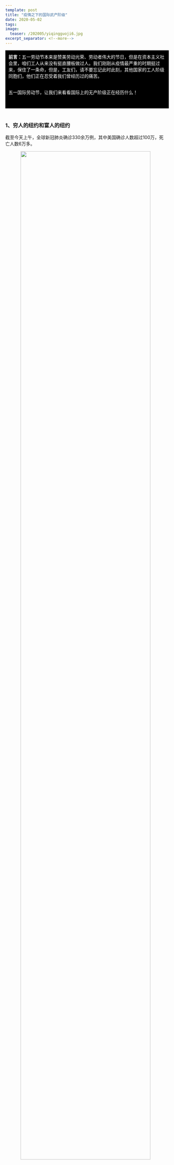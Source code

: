 ```yaml
---
template: post
title: "疫情之下的国际武产阶级"
date: 2020-05-02
tags: 
image:
  teaser: /202005/yiqingguoji6.jpg
excerpt_separator: <!--more-->
---
```


<div style="width:98%;padding:10px;background-color:black;color:white;margin:0;">
<strong>前言：</strong>五一劳动节本来是赞美劳动光荣、劳动者伟大的节日，但是在资本主义社会里，咱们工人从来没有挺直腰板做过人。我们刚刚从疫情最严重的时期挺过来，保住了一条命，但是，工友们，请不要忘记此时此刻，其他国家的工人阶级同胞们，他们正在忍受着我们曾经历过的痛苦。<br><br>

五一国际劳动节，让我们来看看国际上的无产阶级正在经历什么！<br><br>
</div><br>

<h3>1、穷人的纽约和富人的纽约</h3>

截至今天上午，全球新冠肺炎确诊330余万例，其中美国确诊人数超过100万，死亡人数6万多。

<div style="text-align:center;color:grey"><img src="/images/202005/yiqingguoji1.jpg" width="90%"><br>美国疫情地图</div><br>

在美国，疫情重灾区纽约市的79%一线工人——护士、地铁员工、清洁工、火车司机和收银员——是非洲裔或拉美裔，**这些工人的居住地和确诊病例分布地高度重合**。4月8日，纽约市长迫于压力公布的一份调查报告表明，非洲裔、拉丁裔美国人的死亡率是白人和亚裔纽约居民的2倍。

<div style="text-align:center;color:grey"><img src="/images/202005/yiqingguoji2.jpg" width="90%"><br>纽约的富人到郊区别墅避难，而工人不得不像往常一样上下班，拥挤的地铁上根本无法保持安全的“社交距离”</div><br>

<div style="text-align:center;color:grey"><img src="/images/202005/yiqingguoji3.jpg" width="90%"><br>美国亿万富翁大卫在自己价值5.9亿美金的私人游艇上“自我隔离”</div><br>

疫情中线上消费激增，**亚马逊老板贝索斯财富增加50亿美元**；可另一边，公司却消极应对疫情，隐瞒确诊员工的消息，还解雇了抗议公司防疫不力的罢工发起者。

<div style="text-align:center;color:grey"><img src="/images/202005/yiqingguoji4.jpg" width="90%"><br>亚马逊仓储工人罢工</div><br>

在法国，新冠病毒检测试剂不足的情况下，度假胜地的私人医院专门为亿万富豪们提供周到的防疫医疗服务；

在英国，由于经济受影响严重，刚刚失业的工人没有存款、付不起房租，只能睡在伦敦街头。

<div style="text-align:center;color:grey"><img src="/images/202005/yiqingguoji5.jpg" width="90%"><br>伦敦街头的流浪汉</div><br>

更触目惊心的惨象发生在发展中国家、落后国家，这里长期被帝国主义资本剥削着的工人还来不及考虑传染问题，因为<strong><span style="color:red">“饥饿会在新冠病毒之前杀死我们”。</span></strong>

孟加拉国是仅次于中国的第二大服装出口国，受疫情影响，H&M、Zara等服装品牌大批取消订单，超过1100个工厂关闭，400多万工人大都被暂时性解雇或休假，有的则永久失去了工作。**数百名纺织工人走上首都街头抗议，因为他们在过去的两个月，没有领到一毛钱的薪资，“我们没有食物，没有钱，被丢下来挨饿”。**

<div style="text-align:center;color:grey"><img src="/images/202005/yiqingguoji6.jpg" width="90%"><br>孟加拉国工人</div><br>

印度从3月25日起全国封城，公共交通暂停。从农村来城市谋生的工人失去了生活来源，也支付不起昂贵的私人交通，不得不徒步返回家乡。**几百公里的漫漫长路上，有儿童被累死，有成年人突发疾病去世，有人被卡车撞死......** 后来政府派来大巴接送，数量也远远、远远不够，密密麻麻地挤在大巴上传染风险更高。甚至，有贫民在失业之后开始捡垃圾为生。

<div style="text-align:center;color:grey"><img src="/images/202005/yiqingguoji7.jpg" width="90%"><br>新德里郊外垃圾填埋场上捡垃圾卫生的贫民</div><br>

印度最大的贫民窟，从4月1日第一次有人确诊，到4月30日，已经有344人确诊18人殒命。**这里人口拥挤、环境恶劣，根本没有保持社交距离的条件，不难想象病毒还将会夺去多少贫民脆弱的生命。**同时期还有另外一则新闻，彭博亿万富豪榜显示，印度首富穆凯什•安巴尼击败了马云，再次成为亚洲首富。

<div style="text-align:center;color:grey"><img src="/images/202005/yiqingguoji8.jpg" width="90%"><br>印度首富的奢靡生活</div><br>

巴西的确诊病例数达到全球第11位（截至北京时间5月2日09:00，91589例）。该国最早的几个新冠患者大多是刚从欧美度假归来的富人——**有钱人把病毒带回了巴西，但是现在，病毒在贫困社区的蔓延速度远远高于富人区**，多个贫民窟内疫情也开始悄然肆虐。

肺炎扩散到了全世界，可是我们看见的并不是官方鼓吹的“人类命运共同体”。相反，**从武汉到纽约，从伦敦到孟买，我们社会分化成两极——一边是卖命工作而温饱和生命健康都没有保障的穷苦百姓，另一边却是富得流油的老板享受着顶级的医疗服务。**



<h3>2、是谁造成了疫情的扩散？是谁造成了社会的不平等？</h3>

肺炎首先在我国武汉爆发，1月13日首次在中国境外发现确诊病例，1月20日，美国本土发现首例确诊病例。在各国交往密切频繁的今天，病毒从中国扩散到世界，这是必然的事情。**但是，有了武汉瞒报消息错过防疫时机的教训在先，欧美各发达国家还把事情搞得这么糟糕，这是为什么？**

我们来看看头号资本主义大国美帝。美国最近又是责怪世界卫生组织不作为，又是责怪中国政府隐瞒疫情，似乎特朗普本来全心全意为人民服务，结果却被世卫组织和中国坑了。然而美国在本土疫情大爆发之前做了什么呢？

早在1月3日，美国政府就收到了有关新冠肺炎病毒的第一个正式通知，之后美国除了在个别城市的机场进行检测外，没有采取任何实质性措施。美国本土出现第一例感染之后，特朗普发推特说，“不用担心。我们已经完全控制住了一切，就一个确诊病例，一切都会好起来的。”

之后，卫生部长预测可能会爆发大流行，特朗普说这是“危言耸听”；当卫生部向白宫申请追加的经费预算时，被斥责为“令人愤怒的伸手要大钱”；当卫生部和疾控中心提出建立国家新冠病毒检测系统时，提案因成本过高而否决了。**直到3月9日，特朗普甚至说，美国每年因为流感死亡人数有2万到7万，而当时只有546个新冠肺炎确诊病例，22个死亡病例，所以“生活和经济还是照常进行”。**

3月10日，美国确诊病例达1千人，13日，美国终于宣布“国家进入紧急状态”。然而已经来不及了，3月19日，美国确诊病例超1万，3月27日，数字超过了10万。4月27日，确诊人数突破100万。

有人会问，如果美国政府早知道今天这么严重，最开始会不会采取更及时、更严格的防疫措施呢？特朗普真的如很多媒体所言，仅仅是“狂妄自大”，不知道后面会发生什么吗？

<strong><span style="color:red">在51看来，再给美国政府一次机会，他们一样会做出相同的选择。</span></strong>

美国政府最后决定采取抗疫措施，并不是因为美国人民的感染人数和死亡人数太多了——特朗普不是说了吗，每年因为流感死几万人，没什么好大惊小怪的——而是因为疫情继续扩散，会引发社会动荡，激起民众愤怒，没有稳定的社会环境，不仅资本家没法从劳动人民身上榨油水，资产阶级的统治秩序都要动摇了。

<div style="text-align:center;color:grey"><img src="/images/202005/yiqingguoji9.jpg" width="90%"><br>纽约的医生走上街头抗议，要求政府和医院提供足够的医疗物资，保护医生和患者的生命健康</div><br>

按照这个逻辑，就很容易理解，为什么美国政府在疫情爆发前一直消极应对，没有采取及时有效的措施了：**在资本主义社会，必须保持人口、货物和资本的顺畅流通——工人自由地到各地去打工，老板自由地到各地去谈订单，产品及时卖出去，资金及时在账户间转移——只有这样，资本家才能收回成本，同时赚取利润，政府才能获得税收。**

<span style="color:red"><strong>一旦封城，交通停运、货运中止，工厂和商铺关门，银行歇业，资本家们的盈利就要中断，股市就会下跌，金融大佬们的资产就要缩水——美国政府是一定要极力避免发生这种情况的，死人算什么？死的大多是底层！</strong></span>

同样，不难理解，为什么世界上最有钱的资本主义强国，在抗疫中依然出现了医疗物资的大窟窿。在美国，医疗行业大多是私人老板开的（私立医院占85%）。医院的最大支出，除了支付医护人员薪水以外，就是购买器械、药品等医疗物资。为了节省成本，几乎所有医院都只会储备1个月的物资，用完再买。一位专家说，用钱买来的医疗储备物资“毕竟只能放在仓库里积尘”——哪个开医院的老板会做这种傻事？

对于美国的医疗物资（如口罩）生产商来说，他们大多数都把工厂开在海外，国内的生产线不多，产量仅能够满足日常需求。经过2009年猪流感的教训，美国政府多次要求国内的口罩生产商增加库存、扩大产能，但是口罩放在仓库里卖不出去，制造商就赚不到钱。况且，当时猪流感过去后，很多临时扩大产能的制造商因为产能过剩而倒闭——哪个资本家会有动力这么做？

政府、医院和资本家，除了算计怎么能从民众身上再刮下一层油以外，不会再多看人民一眼。一旦大流感来袭，医疗体系完全顶不住，受苦的就是老百姓。

“天下乌鸦一般黑”。这时候再想想各国首脑唧唧歪歪不愿意采取防疫措施的举动，也就不难理解了。

欧洲重灾区意大利在2月23日出现疫情升级的苗头，米兰市长居然发起“米兰不停跑”活动，镜头里人们相互拥抱，称要<span style="color:red"><strong>吸引更多游客到米兰旅游</strong><span>，直到3月8日，意大利北部各地区的大型公众活动照开不误。

<div style="text-align:center;color:grey"><img src="/images/202005/yiqingguoji10.jpg" width="90%"><br>宣布封城后的米兰街头</div><br>

<div style="text-align:center;color:grey"><img src="/images/202005/yiqingguoji11.jpg" width="90%"><br>1月18日，武汉百步亭的“万家宴”</div><br>

英国首相准备<span style="color:red"><strong>实行“群体免疫”</strong></span>让大家都感染一遍，还恬不知耻地叫民众做好“失去亲人的准备”。这样他的富商朋友们就不会因此受到什么损失，政府也不必付出什么努力。直到情况难以控制，他自己也被感染了。

巴西总统<span style="color:red"><strong>始终反对各类封锁措施</strong></span>，指责这是歇斯底里、“损害国家经济”，并不断敦促各州重启经济活动。政府对底层的人们如此视而不见，**甚至黑帮和毒贩代替政府在贫民窟发布了宵禁命令，分发洗手消毒液。**

这些善于玩弄词句的资产阶级政客，满口都是“经济发展”，仿佛是为了子孙后代的千秋幸福。**可别忘了，资产阶级为了蒙蔽工人，最善于把他们自己的利益说成是全体人民的利益！**所谓经济发展，背后的意思当然是大资本盈利，统治秩序稳固；至于受苦人们，施舍一些蛋糕屑稳住我们就不错了。

不论在中国的武汉，还是西方的英美，拉丁美洲的巴西，政府的做法惊人地相似。他们或隐瞒消息愚弄民众，或满口谎话拖延时间。<span style="color:red"><strong>而资本主义政府的所作所为，更让病毒疯狂地传遍世界每个角落，下一波遭殃的，就是非洲的贫苦人民，那些自己国家连呼吸机都没有的无产阶级兄弟。</strong></span>

工友们，

**是谁造成了病毒的扩散？——是资本主义和资产阶级！**

**是谁造成了社会的不平等？——是资本主义和资产阶级！**

疫情扩散，受苦的是底层劳动人民；为了抗疫而采取的戒严措施，最先、最严重地受到冲击的，还是底层劳动人民！

<span style="color:red"><strong>在资本主义社会里，资本家和他们的政府就是劳动人民的死敌，他们的利益和我们的生命健康根本对立。</strong></span>



<h3>3、工人阶级的历史使命</h3>

资本主义诞生几百年的历史，就是工人阶级受屈辱的历史，同时也是工人阶级奋起反抗的历史。

为了纪念1886年美国芝加哥工人的罢工运动——他们用鲜血和生命为工人阶级争取到了8小时工作制，1889年7月14日，恩格斯领导的第二国际宣布每年的5月1日为全世界无产阶级和劳动者的节日——国际劳动节。

<div style="text-align:center;color:grey"><img src="/images/202005/yiqingguoji12.jpg" width="90%"><br>芝加哥工人罢工合影</div><br>

**在今天这个没有劳动者声音的劳动节里，放眼全球工人阶级所受的苦难，我们不再相信资本家的任何谎言，感到落在自己肩上的历史责任：**

*“无产阶级的运动是绝大多数人的、为绝大多数人谋利益的独立的运动。无产阶级，现今社会的最下层，如果不炸毁构成官方社会的整个上层，就不能抬起头来，挺起胸来。”*

**51的各位工友读者们，让我们携起手来，向前进！**


